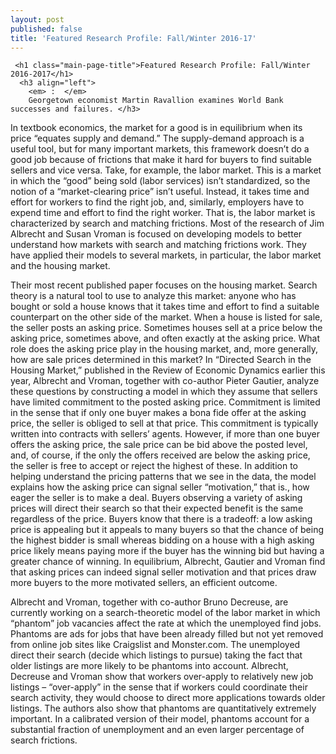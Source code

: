 ```yaml
---
layout: post
published: false
title: 'Featured Research Profile: Fall/Winter 2016-17'
---
```



     <h1 class="main-page-title">Featured Research Profile: Fall/Winter 2016-2017</h1>
      <h3 align="left">   
        <em> :  </em> 
        Georgetown economist Martin Ravallion examines World Bank successes and failures. </h3>

 </p>In textbook economics, the market for a good is in equilibrium when its price “equates supply and demand.” The supply-demand approach is a useful tool, but for many important markets, this framework doesn’t do a good job because of frictions that make it hard for buyers to find suitable sellers and vice versa. Take, for example, the labor market. This is a market in which the “good” being sold (labor services) isn’t standardized, so the notion of a “market-clearing price” isn’t useful. Instead, it takes time and effort for workers to find the right job, and, similarly, employers have to expend time and effort to find the right worker. That is, the labor market is characterized by search and matching frictions. Most of the research of Jim Albrecht and Susan Vroman is focused on developing models to better understand how markets with search and matching frictions work. They have applied their models to several markets, in particular, the labor market and the housing market. </p>
 
 </p>Their most recent published paper focuses on the housing market. Search theory is a natural tool to use to analyze this market: anyone who has bought or sold a house knows that it takes time and effort to find a suitable counterpart on the other side of the market. When a house is listed for sale, the seller posts an asking price. Sometimes houses sell at a price below the asking price, sometimes above, and often exactly at the asking price. What role does the asking price play in the housing market, and, more generally, how are sale prices determined in this market? In “Directed Search in the Housing Market,” published in the Review of Economic Dynamics earlier this year, Albrecht and Vroman, together with co-author Pieter Gautier, analyze these questions by constructing a model in which they assume that sellers have limited commitment to the posted asking price. Commitment is limited in the sense that if only one buyer makes a bona fide offer at the asking price, the seller is obliged to sell at that price. This commitment is typically written into contracts with sellers’ agents. However, if more than one buyer offers the asking price, the sale price can be bid above the posted level, and, of course, if the only the offers received are below the asking price, the seller is free to accept or reject the highest of these. In addition to helping understand the pricing patterns that we see in the data, the model explains how the asking price can signal seller “motivation,” that is., how eager the seller is to make a deal. Buyers observing a variety of asking prices will direct their search so that their expected benefit is the same regardless of the price. Buyers know that there is a tradeoff: a low asking price is appealing but it appeals to many buyers so that the chance of being the highest bidder is small whereas bidding on a house with a high asking price likely means paying more if the buyer has the winning bid but having a greater chance of winning. In equilibrium, Albrecht, Gautier and Vroman find that asking prices can indeed signal seller motivation and that prices draw more buyers to the more motivated sellers, an efficient outcome. </p>
 
 </p>Albrecht and Vroman, together with co-author Bruno Decreuse, are currently working on a search-theoretic model of the labor market in which “phantom” job vacancies affect the rate at which the unemployed find jobs. Phantoms are ads for jobs that have been already filled but not yet removed from online job sites like Craigslist and Monster.com. The unemployed direct their search (decide which listings to pursue) taking the fact that older listings are more likely to be phantoms into account. Albrecht, Decreuse and Vroman show that workers over-apply to relatively new job listings – “over-apply” in the sense that if workers could coordinate their search activity, they would choose to direct more applications towards older listings. The authors also show that phantoms are quantitatively extremely important. In a calibrated version of their model, phantoms account for a substantial fraction of unemployment and an even larger percentage of search frictions. </p>
